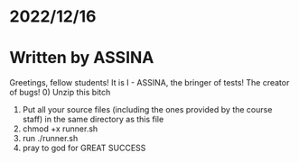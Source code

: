 # 2022/12/16
# Written by ASSINA
Greetings, fellow students!
It is I - ASSINA, the bringer of tests! The creator of bugs! 
0) Unzip this bitch
1) Put all your source files (including the ones provided by the course staff) in the same directory as this file
2) chmod +x runner.sh
3) run ./runner.sh
4) pray to god for GREAT SUCCESS
